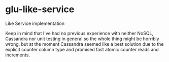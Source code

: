 # glu-like-service
Like Service implementation

Keep in mind that I've had no previous experience with neither NoSQL, Cassandra nor unit testing in general so the whole thing might be horribly wrong, but at the moment Cassandra seemed like a best solution due to the explicit counter column type and promised fast atomic counter reads and increments.
